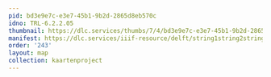 ```yaml
---
pid: bd3e9e7c-e3e7-45b1-9b2d-2865d8eb570c
idno: TRL-6.2.2.05
thumbnail: https://dlc.services/thumbs/7/4/bd3e9e7c-e3e7-45b1-9b2d-2865d8eb570c/full/400,339/0/default.jpg
manifest: https://dlc.services/iiif-resource/delft/string1string2string3/kaartenproject-2007/TRL-6.2.2.05
order: '243'
layout: map
collection: kaartenproject
---
```

